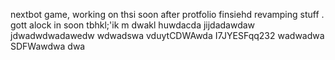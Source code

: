 nextbot game, working on thsi soon after protfolio finsiehd revamping stuff
.
gott alock in soon tbhkl;'ik
m
dwakl
huwdacda
jijdadawdaw
jdwadwdwadawedw
wdwadswa
vduytCDWAwda
I7JYESFqq232
wadwadwa
SDFWawdwa
dwa
